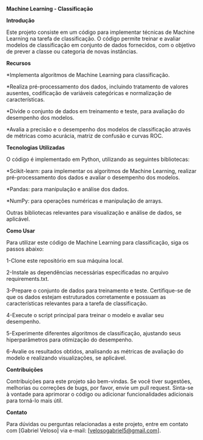 **Machine Learning - Classificação**

**Introdução**

Este projeto consiste em um código para implementar técnicas de Machine Learning na tarefa de classificação. O código permite treinar e avaliar modelos de classificação em conjunto de dados fornecidos, com o objetivo de prever a classe ou categoria de novas instâncias.

**Recursos**

*Implementa algoritmos de Machine Learning para classificação.

*Realiza pré-processamento dos dados, incluindo tratamento de valores ausentes, codificação de variáveis categóricas e normalização de características.

*Divide o conjunto de dados em treinamento e teste, para avaliação do desempenho dos modelos.

*Avalia a precisão e o desempenho dos modelos de classificação através de métricas como acurácia, matriz de confusão e curvas ROC.

**Tecnologias Utilizadas**

O código é implementado em Python, utilizando as seguintes bibliotecas:

*Scikit-learn: para implementar os algoritmos de Machine Learning, realizar pré-processamento dos dados e avaliar o desempenho dos modelos.

*Pandas: para manipulação e análise dos dados.

*NumPy: para operações numéricas e manipulação de arrays.

Outras bibliotecas relevantes para visualização e análise de dados, se aplicável.

**Como Usar**

Para utilizar este código de Machine Learning para classificação, siga os passos abaixo:

1-Clone este repositório em sua máquina local.

2-Instale as dependências necessárias especificadas no arquivo requirements.txt.

3-Prepare o conjunto de dados para treinamento e teste. Certifique-se de que os dados estejam estruturados corretamente e possuam as características relevantes para a tarefa de classificação.

4-Execute o script principal para treinar o modelo e avaliar seu desempenho.

5-Experimente diferentes algoritmos de classificação, ajustando seus hiperparâmetros para otimização do desempenho.

6-Avalie os resultados obtidos, analisando as métricas de avaliação do modelo e realizando visualizações, se aplicável.

**Contribuições**

Contribuições para este projeto são bem-vindas. Se você tiver sugestões, melhorias ou correções de bugs, por favor, envie um pull request. Sinta-se à vontade para aprimorar o código ou adicionar funcionalidades adicionais para torná-lo mais útil.

**Contato**

Para dúvidas ou perguntas relacionadas a este projeto, entre em contato com [Gabriel Veloso] via e-mail: [velosogabriel5@gmail.com].
